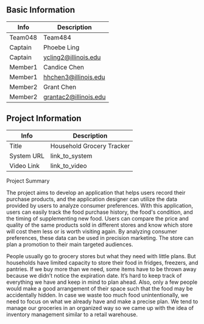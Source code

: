 ## Basic Information

|   Info      |        Description     |
| ----------- | ---------------------- |
| Team048     |         Team484        |
| Captain     |   Phoebe Ling          |
| Captain     |  ycling2@illinois.edu  |
| Member1     |   Candice Chen         |
| Member1     |  hhchen3@illinois.edu  |
| Member2     |   Grant Chen           |
| Member2     | grantac2@illinois.edu  |


## Project Information

|   Info      |        Description     |
| ----------- | ---------------------- |
|  Title      | Household Grocery Tracker |
| System URL  |      link_to_system    |
| Video Link  |      link_to_video     |

Project Summary
	
The project aims to develop an application that helps users record their purchase products, and the application designer can utilize the data provided by users to analyze consumer preferences. With this application, users can easily track the food purchase history, the food's condition, and the timing of supplementing new food. Users can compare the price and quality of the same products sold in different stores and know which store will cost them less or is worth visiting again. By analyzing consumer preferences, these data can be used in precision marketing. The store can plan a promotion to their main targeted audiences.
 
People usually go to grocery stores but what they need with little plans. But households have limited capacity to store their food in fridges, freezers, and pantries. If we buy more than we need, some items have to be thrown away because we didn’t notice the expiration date. It’s hard to keep track of everything we have and keep in mind to plan ahead. Also, only a few people would make a good arrangement of their space such that the food may be accidentally hidden. In case we waste too much food unintentionally, we need to focus on what we already have and make a precise plan. We tend to manage our groceries in an organized way so we came up with the idea of inventory management similar to a retail warehouse.
